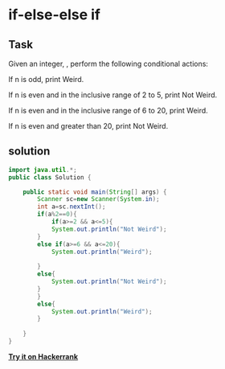 # if-else-else if
## Task
Given an integer, , perform the following conditional actions:

If n is odd, print Weird.

If n is even and in the inclusive range of 2 to 5, print Not Weird.

If n is even and in the inclusive range of 6 to 20, print Weird.

If n is even and greater than 20, print Not Weird.

## solution
```java
import java.util.*;
public class Solution {

    public static void main(String[] args) {
        Scanner sc=new Scanner(System.in);
        int a=sc.nextInt();
        if(a%2==0){
            if(a>=2 && a<=5){
            System.out.println("Not Weird");
        }
        else if(a>=6 && a<=20){
            System.out.println("Weird");
            
        }
        else{
            System.out.println("Not Weird");
        }
        }
        else{
            System.out.println("Weird");
        }
        
    }
}
```
**[Try it on Hackerrank](https://www.hackerrank.com/challenges/java-if-else/problem?isFullScreen=true&h_r=next-challenge&h_v=zen&h_r=next-challenge&h_v=zen)**

